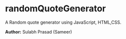 # randomQuoteGenerator
A Random quote generator using JavaScript, HTML,CSS.

<strong>Author:</strong>
Sulabh Prasad (Sameer)
